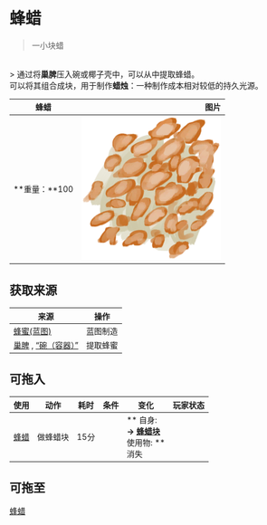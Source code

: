 # 蜂蜡  
> 一小块蜡  
<br>  
> 通过将<b>巢脾</b>压入碗或椰子壳中，可以从中提取蜂蜡。<br>可以将其组合成块，用于制作<b>蜡烛</b>：一种制作成本相对较低的持久光源。  
  
  蜂蜡  |   图片   
 ----  |  ----:   
 **重量：**100  |  <img decoding="async" src="Sprite/Beeswax.png" href="a.md" style="max-width:300px;max-height:300px;">   
  
## 获取来源  
来源  |  操作  
----  |  ----  
[蜂蜜(蓝图)](Bp_Honey.md)  |  蓝图制造  
[巢脾](BeeHoneycomb.md) , [“碗（容器）”](tag_ContainerBowl.md)  |  提取蜂蜜  
## 可拖入  
使用  |  动作  |  耗时  |  条件  |  变化  |  玩家状态  
----  |  ----  |  ----  |  ----  |  ----  |  ----  
[蜂蜡](Beeswax.md)  |  做蜂蜡块  |  15分  |    |  ** 自身: **<br>→ [蜂蜡块](BeeswaxBlock.md)<br>** 使用物: **<br>消失  |    
## 可拖至  
[蜂蜡](Beeswax.md)  
